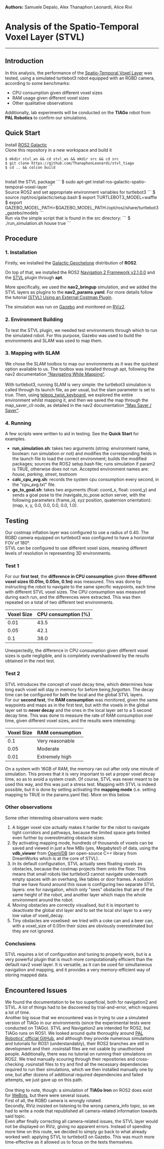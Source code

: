 **Authors:** Samuele Depalo, Alex Thanaphon Leonardi, Alice Rivi

# Analysis of the Spatio-Temporal Voxel Layer (STVL)
-------------------------------------------------------------------------------
## Introduction
In this analysis, the performance of the [Spatio-Temporal Voxel Layer](https://github.com/SteveMacenski/spatio_temporal_voxel_layer/tree/galactic) was tested, using a simulated turtlebot3 robot equipped with an RGBD camera, according to some benchmarks:
- CPU consumption given different voxel sizes
- RAM usage given different voxel sizes
- Other qualitative observations

Additionally, lab experiments will be conducted on the **TIAGo** robot from **PAL Robotics** to confirm our simulations.

## Quick Start
Install [ROS2 Galactic](https://docs.ros.org/en/galactic/Installation/Alternatives/Ubuntu-Development-Setup.html)
<br>
Clone this repository in a new workspace and build it
```
$ mkdir stvl_ws && cd stvl_ws && mkdir src && cd src
$ git clone https://github.com/ThanaphonLeonardi/stvl_tiago
$ cd .. && colcon build
```
<br>
Install the STVL package
```
$ sudo apt-get install ros-galactic-spatio-temporal-voxel-layer
```
<br>
Source ROS2 and set appropriate environment variables for turtlebot3
```
$ source /opt/ros/galactic/setup.bash
$ export TURTLEBOT3_MODEL=waffle
$ export GAZEBO_MODEL_PATH=$GAZEBO_MODEL_PATH:/opt/ros/<ros2-distro>/share/turtlebot3_gazebo/models
```
<br>
Run via the simple script that is found in the src directory:
```
$ ./run_simulation.sh house true
```

## Procedure
### 1. Installation
Firstly, we installed the [Galactic Geochelone](https://docs.ros.org/en/galactic/index.html) distribution of **ROS2**.

On top of that, we installed the ROS2 [Navigation 2 Framework v2.1.0.0](https://navigation.ros.org/) and the [STVL](https://github.com/SteveMacenski/spatio_temporal_voxel_layer/tree/galactic) plugin through **apt**.

More specifically, we used the **nav2_bringup** simulation, and we added the STVL layers as plugins to the **nav2_params.yaml**.
For more details follow the tutorial [(STVL) Using an External Costmap Plugin](https://navigation.ros.org/tutorials/docs/navigation2_with_stvl.html).

The simulation was run on [Gazebo](https://gazebosim.org/home) and monitored on [RViz2](https://index.ros.org/p/rviz2/).

### 2. Environment Building
To test the STVL plugin, we needed test environments through which to run the simulated robot. For this purpose, Gazebo was used to build the environments and SLAM was used to map them.

### 3. Mapping with SLAM
We chose the SLAM toolbox to map our environments as it was the quickest option available to us. The toolbox was installed through apt, following the nav2 documentation ["Navigating While Mapping"](https://navigation.ros.org/tutorials/docs/navigation2_with_slam.html).  
<br>
With turtlebot3, running SLAM is very simple: the turtlebot3 simulation is called through its launch file, as per usual, but the slam parameter is set to true.
Then, using [teleop_twist_keyboard](http://wiki.ros.org/teleop_twist_keyboard), we explored the entire environment whilst mapping it, and then we saved the map through the map_saver_cli node, as detailed in the nav2 documentation ["Map Saver / Saver"](https://navigation.ros.org/configuration/packages/configuring-map-server.html).

### 4. Running
A few scripts were written to aid in testing. See the **Quick Start** for examples.
- **run_simulation.sh**: takes two arguments (string: environment name, boolean: run simulation or not) and modifies the corresponding fields in the launch file to load the correct environment; builds the modified packages; sources the ROS2 setup.bash file; runs simulation if param2 is TRUE, otherwise does not run. Accepted environment names are: _house_, _parking_, _street_, _testroom_
- **calc_cpu_avg.sh**: records the system cpu consumption every second, in the "cpu_avg.txt" file.
- **go_to_goal.sh**: takes two arguments (float: coord_x, float: coord_y) and sends a goal pose to the /navigate_to_pose action server, with the following parameters (frame_id, xyz position, quaternion orientation): (map, x, y, 0.0, 0.0, 0.0, 0.0, 1.0).

## Testing
Our costmap inflation layer was configured to use a radius of 0.40. The RGBD camera equipped on turtlebot3 was configured to have a horizontal FOV of 180°.
<br>
STVL can be configured to use different voxel sizes, meaning different levels of resolution in representing 3D environments. 

### Test 1
For our **first test**, the **difference in CPU consumption** given **three different voxel sizes (0.01m, 0.05m, 0.1m)** was measured. This was done by instructing the robot to navigate to the same specific waypoints, each time with different STVL voxel sizes. The CPU consumption was measured during each run, and the differences were extracted. This was then repeated on a total of two different test environments.

| Voxel Size | CPU consumption (%) |
| ---------- | ------------------- |
| 0.01       | 43.5                |
| 0.05       | 42.1                |
| 0.1        | 38.0                |

Unexpectedly, the difference in CPU consumption given different voxel sizes is quite negligible, and is completely overshadowed by the results obtained in the next test.

### Test 2
STVL introduces the concept of voxel decay time, which determines how long each voxel will stay in memory for before being _forgotten_. The decay time can be configured for both the local and the global STVL layers.
<br>
For our **second test**, the **RAM consumption** was monitored, given the same waypoints and maps as in the first test, but with the voxels in the global layer set to **never decay** and the ones in the local layer set to a 5 second decay time. This was done to measure the rate of RAM consumption over time, given different voxel sizes, and the results were interesting:

| Voxel Size | RAM consumption  |
| ---------- | ---------------- |
| 0.1        | Very reasonable  |
| 0.05       | Moderate |
| 0.01       | Extremely high |

On a system with 16GB of RAM, the memory ran out after only one minute of simulation. This proves that it is very important to set a proper voxel decay time, so as to avoid a system crash. Of course, STVL was never meant to be used this way, and this was just a stress test. Mapping with STVL is indeed possible, but it is done by setting activating the **mapping mode** (i.e. setting mapping to TRUE in the params.yaml file). More on this below. 

### Other observations
Some other interesting observations were made:
1. A bigger voxel size actually makes it harder for the robot to navigate tight corridors and pathways, because the limited space gets limited even further by overestimating obstacle sizes.
2. By activating mapping mode, hundreds of thousands of voxels can be saved and viewed in just a few MBs (yes, Megabytes!) of data, using the **vdb_viewer** from [OpenVDB](https://www.openvdb.org/) (an open-source C++ library from DreamWorks which is at the core of STVL).
3. In its default configuration, STVL actually sees floating voxels as obstacles, because the costmap projects them onto the floor. This means that small robots like turtlebot3 cannot navigate underneath empty spaces with an overhang, like tables or door frames. A solution that we have found around this issue is configuring two separate STVL layers: one for navigation, which only "sees" obstacles that are of the same height of the robot, and another layer which maps the whole environment around the robot. 
4. Moving obstacles are correctly visualised, but it is important to deactivate the global stvl layer and to set the local stvl layer to a very low value of voxel_decay.
5. Tiny obstacles are voxelised: we tried with a coke can and a beer can, with a voxel_size of 0.05m their sizes are obviously overestimated but they are not ignored.

### Conclusions
STVL requires a lot of configuration and tuning to properly work, but is a very powerful plugin that is much more computationally efficient than the default nav2 voxel layer. It is versatile, as it can be used for simultaneous navigation and mapping, and it provides a very memory-efficient way of storing mapped data. 

## Encountered Issues
We found the documentation to be too superficial, both for navigation2 and STVL. A lot of things had to be discovered by trial-and-error, which requires a lot of time.
<br>
Another big issue that we encountered was in trying to use a simulated version of TIAGo in our environments (since the experimental tests were conducted on TIAGo). STVL and Navigation2 are intended for ROS2, but TIAGo runs on ROS1. We looked around quite thoroughly around [PAL Robotics' official GitHub](https://github.com/pal-robotics/), and although they provide numerous simulations and tutorials for ROS1 (understandably), their ROS2 branches are still in development and their .rosinstall files are not usable by unauthorised people. Additionally, there was no tutorial on running their simulations on ROS2. We tried manually scouring through their repositories and cross-checking .rosinstall files to try and find all the necessary dependencies required to run their simulations, which we then installed manually one by one, but after dozens of additional required dependencies and failed attempts, we just gave up on this path. 
<br><br>
One thing to note, though: a simulation of **TIAGo Iron** on ROS2 does exist for [WeBots](https://cyberbotics.com/), but there were several issues.
<br>
First of all, the RGBD camera is wrongly rotated.
<br>
Secondly, RViz insisted on listening to the wrong camera_info topic, so we had to write a node that republished all camera-related information towards said topic.
<br>
Even after finally correcting all camera-related issues, the STVL layer would not be displayed on RViz, giving no apparent errors. Instead of spending more time on this route, we decided to simply go back to what already worked well: applying STVL to turtlebot3 on Gazebo. This was much more time-effective as it allowed us to focus on the tests themselves.
